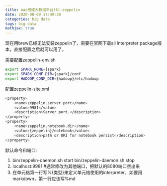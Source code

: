 ```yaml
---
title: mac搭建大数据平台(6)-zeppelin
date: 2020-08-09 17:49:38
categories: big data
tags: big data
mathjax: true
---
```

现在用brew已经无法安装zeppelin了，需要在官网下载all interpreter package版本，直接配置之后就可以用了。

需要配置zeppelin-env.sh
```bash
export SPARK_HOME={spark}
export SPARK_CONF_DIR={spark}/conf
export HADOOP_CONF_DIR={hadoop}/etc/hadoop
```

<!--more-->

配置zeppelin-site.xml
```bash
<property>
    <name>zeppelin.server.port</name>
    <value>9981</value>
    <description>Server port.</description>
</property>
<property>
    <name>zeppelin.notebook.dir</name>
    <value>{zeppelin}/notebook</value>
    <description>path or URI for notebook persist</description>
</property>
```

默认命令和端口:
1. bin/zeppelin-daemon.sh start  bin/zeppelin-daemon.sh stop
2. localhost:9981  #通常修改为其他端口，把默认的8080端口空出来
3. 在单元格第一行写%{类型}来定义单元格使用的interpreter，如要用markdown，第一行应该写%md